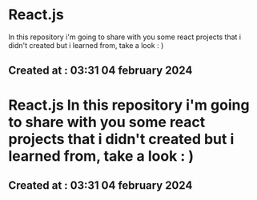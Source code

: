 # React.js
In this repository i'm going to share with you some react projects that i didn't created but i learned from, take a look : )

## Created at : 03:31 04 february 2024
# React.js In this repository i'm going to share with you some react projects that i didn't created but i learned from, take a look : )
## Created at : 03:31 04 february 2024
